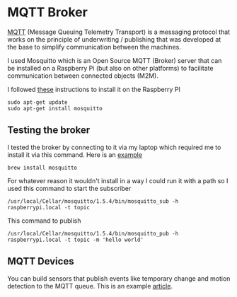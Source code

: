 MQTT Broker
===

[MQTT](https://fr.wikipedia.org/wiki/MQTT) (Message Queuing Telemetry Transport) is a messaging protocol that works on the principle of underwriting / publishing that was developed at the base to simplify communication between the machines.

I used Mosquitto which is an Open Source MQTT (Broker) server that can be installed on a Raspberry Pi (but also on other platforms) to facilitate communication between connected objects (M2M).

I followed [these](https://diyprojects.io/mqtt-mosquitto-communicating-connected-objects-iot/#.W_V6Ji2ZNTY) instructions to install it on the Raspberry PI

```
sudo apt-get update
sudo apt-get install mosquitto
```

## Testing the broker

I tested the broker by connecting to it via my laptop which required me to install it via this command.  Here is an [example](http://www.xappsoftware.com/wordpress/2014/10/30/install-mosquitto-on-mac-os-x/)

```
brew install mosquitto
```

For whatever reason it wouldn't install in a way I could run it with a path so I used this command to start the subscriber

```
/usr/local/Cellar/mosquitto/1.5.4/bin/mosquitto_sub -h raspberrypi.local -t topic
```

This command to publish

```
/usr/local/Cellar/mosquitto/1.5.4/bin/mosquitto_pub -h raspberrypi.local -t topic -m 'hello world'
```

## MQTT Devices

You can build sensors that publish events like temporary change and motion detection to the MQTT queue.  This is an example [article](https://thingsmatic.com/2017/02/07/home-assistant-getting-started-and-using-mqtt-sensors/).  